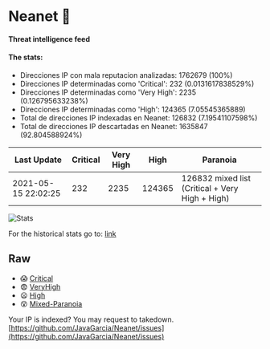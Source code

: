 # Neanet :hocho:
#### Threat intelligence feed
#### The stats:

- Direcciones IP con mala reputacion analizadas: 1762679 (100%)
- Direcciones IP determinadas como 'Critical':  232 (0.0131617838529%)
- Direcciones IP determinadas como 'Very High':  2235 (0.126795633238%)
- Direcciones IP determinadas como 'High':  124365 (7.05545365889)
- Total de direcciones IP indexadas en Neanet:  126832 (7.19541107598%)
- Total de direcciones IP descartadas en Neanet:  1635847 (92.804588924%)

| Last Update | Critical | Very High | High | Paranoia |
| --- | --- | --- | --- | --- |
| 2021-05-15 22:02:25 | 232 | 2235 | 124365 | 126832 mixed list (Critical + Very High + High)|

![Stats](https://docs.google.com/spreadsheets/d/e/2PACX-1vSnaNMIXVabIpDJjufMlzH7poXnshF3mgd8Is1g9ytUEzVsP5my4Trn8f-xkoLLQ38xpL3HtmUexLo6/pubchart?oid=501124687&format=image)

For the historical stats go to: [link](/stats.csv)
## Raw
- :scream: [Critical](https://raw.githubusercontent.com/JavaGarcia/Neanet/master/blacklists/neanet_critical.txt)
- :fearful: [VeryHigh](https://raw.githubusercontent.com/JavaGarcia/Neanet/master/blacklists/neanet_veryHigh.txtt)
- :frowning: [High](https://raw.githubusercontent.com/JavaGarcia/Neanet/master/blacklists/neanet_high.txt)
- :dizzy_face: [Mixed-Paranoia](https://raw.githubusercontent.com/JavaGarcia/Neanet/master/blacklists/neanet_all.txt)


Your IP is indexed? You may request to takedown. [https://github.com/JavaGarcia/Neanet/issues](https://github.com/JavaGarcia/Neanet/issues)
























































































































































































































































































































































































































































































































































































































































































































































































































































































































































































































































































































































































































































































































































































































































































































































































































































































































































































































































































































































































































































































































































































































































































































































































































































































































































































































































































































































































































































































































































































































































































































































































































































































































































































































































































































































































































































































































































































































































































































































































































































































































































































































































































































































































































































































































































































































































































































































































































































































































































































































































































































































































































































































































































































































































































































































































































































































































































































































































































































































































































































































































































































































































































































































































































































































































































































